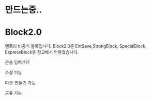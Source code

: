 # 만드는중..
# Block2.0
엔트리 비공식 블록입니다.
Block2.0은 EntSave,StrongBlock, SpecialBlock, ExpressBlock을 참고해서 만들었습니다.

콘솔 입력:???

수정 가능

다운-만들기 가능

공유 가능
